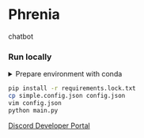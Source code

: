 # Phrenia

chatbot 

### Run locally

<details>
  <summary>Prepare environment with conda</summary>

  ```bash
  conda create -y python=3.11 -n phrenia
  conda activate phrenia
  ```
</details>

```bash
pip install -r requirements.lock.txt
cp simple.config.json config.json
vim config.json
python main.py
```

[Discord Developer Portal](https://discord.com/developers/applications)